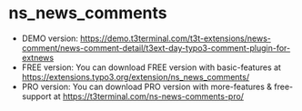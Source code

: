 # ns_news_comments

- DEMO version: https://demo.t3terminal.com/t3t-extensions/news-comment/news-comment-detail/t3ext-day-typo3-comment-plugin-for-extnews
- FREE version: You can download FREE version with basic-features at https://extensions.typo3.org/extension/ns_news_comments/
- PRO version: You can download PRO version with more-features & free-support at https://t3terminal.com/ns-news-comments-pro/
